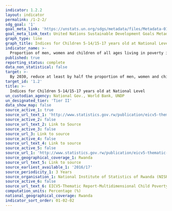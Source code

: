 ```yaml
---
indicator: 1.2.2
layout: indicator
permalink: /1-2-2/
sdg_goal: '1'
goal_meta_link: 'https://unstats.un.org/sdgs/metadata/files/Metadata-01-02-02.pdf'
goal_meta_link_text: United Nations Sustainable Development Goals Metadata (pdf 894kB)
graph_type: line 
graph_title: Indices for Children 5-14/15-17 years old at National Level
indicator_name: >-
  Proportion of men, women and children of all ages living in poverty in all its dimensions according to national definitions
published: true
reporting_status: complete
data_non_statistical: false
target: >-
  By 2030, reduce at least by half the proportion of men, women and children of all ages living in poverty in all its dimensions according to national definitions
target_id: '1.2'
title: >-
  Indices for Children 5-14/15-17 years old at National Level
un_custodian_agency: National Gov., World Bank, UNDP
un_designated_tier: 'Tier II'
data_show_map: false
source_active_1: true
source_url_text_1: 'http://www.statistics.gov.rw/publication/eicv5-thematic-report-multidimensional-child-poverty-report'
source_active_2: false
source_url_text_2: Link to Source
source_active_3: false
source_url_3: Link to source
source_active_4: false
source_url_text_4: Link to source
source_active_5: false
source_url_1: 'http://www.statistics.gov.rw/publication/eicv5-thematic-report-multidimensional-child-poverty-report'
source_geographical_coverage_1: Rwanda
source_url_text_5: Link to source
source_earliest_available_1: '2016/17'
source_periodicity_1: 3 Years
source_organisation_1: National Institute of Statistics of Rwanda (NISR)
source_active_6: false
source_url_text_6: EICV5-Thematic Report-Multidimensional Child Poverty Report
computation_units: Percentage (%)
national_geographical_coverage: Rwanda
indicator_sort_order: 01-02-02
---
```

